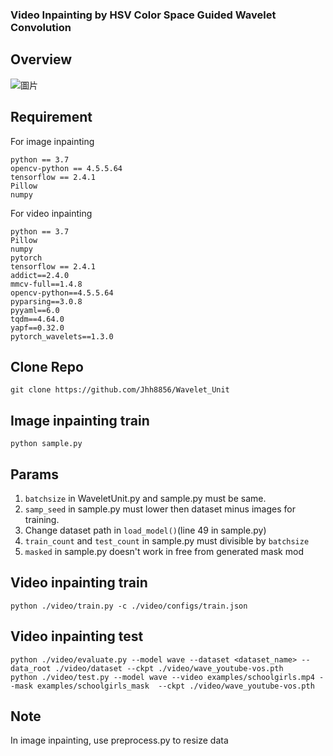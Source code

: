 ### Video Inpainting by HSV Color Space Guided Wavelet Convolution
## Overview
![圖片](https://github.com/Jhh8856/Wavelet_Unit/assets/42765536/9b36d7e3-8a77-412c-b1ae-6a26cc9cd3e4)

## Requirement
For image inpainting
```
python == 3.7
opencv-python == 4.5.5.64
tensorflow == 2.4.1
Pillow
numpy
```
For video inpainting
```
python == 3.7
Pillow
numpy
pytorch
tensorflow == 2.4.1
addict==2.4.0
mmcv-full==1.4.8
opencv-python==4.5.5.64
pyparsing==3.0.8
pyyaml==6.0
tqdm==4.64.0
yapf==0.32.0
pytorch_wavelets==1.3.0
```
## Clone Repo
```
git clone https://github.com/Jhh8856/Wavelet_Unit
```
## Image inpainting train
```
python sample.py
```
## Params
1. `batchsize` in WaveletUnit.py and sample.py must be same.
2. `samp_seed` in sample.py must lower then dataset minus images for training.
3. Change dataset path in `load_model()`(line 49 in sample.py)
4. `train_count` and `test_count` in sample.py must divisible by `batchsize`
5. `masked` in sample.py doesn't work in free from generated mask mod

## Video inpainting train
```
python ./video/train.py -c ./video/configs/train.json
```
## Video inpainting test
```
python ./video/evaluate.py --model wave --dataset <dataset_name> --data_root ./video/dataset --ckpt ./video/wave_youtube-vos.pth
python ./video/test.py --model wave --video examples/schoolgirls.mp4 --mask examples/schoolgirls_mask  --ckpt ./video/wave_youtube-vos.pth
```
## Note
In image inpainting, use preprocess.py to resize data
